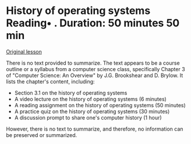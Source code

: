 # History of operating systems Reading• . Duration: 50 minutes 50 min

[Original lesson](https://www.coursera.org/learn/uol-how-computers-work/supplement/1nuzR/history-of-operating-systems)

There is no text provided to summarize. The text appears to be a course outline or a syllabus from a computer science class, specifically Chapter 3 of "Computer Science: An Overview" by J.G. Brookshear and D. Brylow. It lists the chapter's content, including:

- Section 3.1 on the history of operating systems
- A video lecture on the history of operating systems (6 minutes)
- A reading assignment on the history of operating systems (50 minutes)
- A practice quiz on the history of operating systems (30 minutes)
- A discussion prompt to share one's computer history (1 hour)

However, there is no text to summarize, and therefore, no information can be preserved or summarized.

